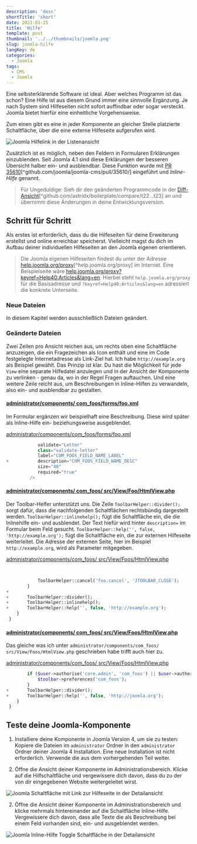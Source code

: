 ```yaml
---
description: 'desc'
shortTitle: 'short'
date: 2021-01-25
title: 'Hilfe'
template: post
thumbnail: '../../thumbnails/joomla.png'
slug: joomla-hilfe
langKey: de
categories:
  - Joomla
tags:
  - CMS
  - Joomla
---
```


Eine selbsterklärende Software ist ideal. Aber welches Programm ist das schon? Eine Hilfe ist aus diesem Grund immer eine sinnvolle Ergänzung. Je nach System sind Hilfeseiten nicht sofort auffindbar oder sogar versteckt. Joomla bietet hierfür eine einheitliche Vorgehensweise. <!-- \index{Hilfe-Seite} -->

Zum einen gibt es eine in jeder Komponente an gleicher Stelle platzierte Schaltfläche, über die eine externe Hilfeseite aufgerufen wird.

![Joomla Hilfelink in der Listenansicht](/images/j4x27x1.png)

Zusätzlich ist es möglich, neben den Feldern in Formularen Erklärungen einzublenden. Seit Joomla 4.1 sind diese Erklärungen der besseren Übersicht halber ein- und ausblendbar. Diese Funktion wurde mit [PR 35610](https://github.com/joomla/joomla-cms/pull/35610/)[^github.com/joomla/joomla-cms/pull/35610/] eingeführt und *Inline-Hilfe* genannt.<!-- \index{Inline-Hilfe} -->

> Für Ungeduldige: Sieh dir den geänderten Programmcode in der [Diff-Ansicht](https://github.com/astridx/boilerplate/compare/t22...t23)[^github.com/astridx/boilerplate/compare/t22...t23] an und übernimm diese Änderungen in deine Entwicklungsversion.

## Schritt für Schritt

Als erstes ist erforderlich, dass du die Hilfeseiten für deine Erweiterung erstellst und online erreichbar speicherst. Vielleicht magst du dich im Aufbau deiner individuellen Hilfeseiten an den Joomla eigenen orientieren.

> Die Joomla eigenen Hilfeseiten findest du unter der Adresse [help.joomla.org/proxy](https://help.joomla.org/proxy)[^help.joomla.org/proxy] im Internet. Eine Beispielseite wäre [help.joomla.org/proxy?keyref=Help40:Articles&lang=en](https://help.joomla.org/proxy?keyref=Help40:Articles&lang=en). Hierbei steht `help.joomla.org/proxy` für die Basisadresse und `?keyref=Help40:Articles&lang=en` adressiert die konkrete Unterseite.

### Neue Dateien

In diesem Kapitel werden ausschließlich Dateien geändert.

### Geänderte Dateien

Zwei Zeilen pro Ansicht reichen aus, um rechts oben eine Schaltfläche anzuzeigen, die ein Fragezeichen als Icon enthält und eine im Code festgelegte Internetadresse als Link-Ziel hat. Ich habe `http://example.org` als Beispiel gewählt. Das Prinzip ist klar. Du hast die Möglichkeit für jede `View` eine separate Hilfedatei anzulegen und in der Ansicht der Komponente zu verlinken - genau da, wo in der Regel Fragen auftauchen. 
Und eine weitere Zeile reicht aus, um Beschreibungen in Inline-Hilfen zu verwandeln, also ein- und ausblendbar zu gestalten.

<!-- prettier-ignore -->
#### [administrator/components/ com\_foos/forms/foo.xml](https://github.com/astridx/boilerplate/blob/t23/src/administrator/components/com_foos/forms/foo.xml)

Im Formular ergänzen wir beispielhaft eine Beschreibung. Diese wird später als Inline-Hilfe ein- beziehungsweise ausgeblendet.

[administrator/components/com_foos/forms/foo.xml](https://github.com/astridx/boilerplate/blob/t23/src/administrator/components/com_foos/forms/foo.xml)

```php {diff}
 			validate="Letter"
 			class="validate-letter"
 			label="COM_FOOS_FIELD_NAME_LABEL"
+			description="COM_FOOS_FIELD_NAME_DESC"
 			size="40"
 			required="true"
 		 />
```

<!-- prettier-ignore -->
#### [administrator/components/ com\_foos/ src/View/Foo/HtmlView.php](https://github.com/astridx/boilerplate/blob/t23/src/administrator/components/com_foos/src/View/Foo/HtmlView.php)

Der Toolbar-Helfer unterstützt uns. Die Zeile `ToolbarHelper::divider();` sorgt dafür, dass die nachfolgenden Schaltflächen rechtsbündig dargestellt werden. `ToolbarHelper::inlinehelp();` fügt die Schaltfläche ein, die die Inlinehilfe ein- und ausblendet. Der Text hiefür wird hinter `description=` im Formular beim Feld gesucht. `ToolbarHelper::help('', false, 'http://example.org');` fügt die Schaltfläche ein, die zur externen Hilfeseite weiterleitet. Die Adresse der externen Seite, hier im Beispiel `http://example.org`,  wird als Parameter mitgegeben.

[administrator/components/com_foos/ src/View/Foos/HtmlView.php](https://github.com/astridx/boilerplate/blob/t23/src/administrator/components/com_foos/src/View/Foo/HtmlView.php)

```php {diff}

 
 			ToolbarHelper::cancel('foo.cancel', 'JTOOLBAR_CLOSE');
 		}
+
+		ToolbarHelper::divider();
+		ToolbarHelper::inlinehelp();
+		ToolbarHelper::help('', false, 'http://example.org');
 	}
 }

```

<!-- prettier-ignore -->
#### [administrator/components/ com\_foos/ src/View/Foos/HtmlView.php](https://github.com/astridx/boilerplate/blob/t23/src/administrator/components/com_foos/src/View/Foos/HtmlView.php)

Das gleiche was ich unter `administrator/components/com_foos/ src/View/Foos/HtmlView.php` geschrieben habe trifft auch hier zu.

[administrator/components/com_foos/ src/View/Foos/HtmlView.php](https://github.com/astridx/boilerplate/blob/t23/src/administrator/components/com_foos/src/View/Foos/HtmlView.php)

```php {diff}
 		if ($user->authorise('core.admin', 'com_foos') || $user->authorise('core.options', 'com_foos')) {
 			$toolbar->preferences('com_foos');
 		}
+		ToolbarHelper::divider();
+		ToolbarHelper::help('', false, 'http://joomla.org');
 	}
 }

```

## Teste deine Joomla-Komponente

1. Installiere deine Komponente in Joomla Version 4, um sie zu testen: Kopiere die Dateien im `administrator` Ordner in den `administrator` Ordner deiner Joomla 4 Installation. Eine neue Installation ist nicht erforderlich. Verwende die aus dem vorhergehenden Teil weiter.

2. Öffne die Ansicht deiner Komponente im Administrationsbereich. Klicke auf die Hilfschaltfläche und vergewissere dich davon, dass du zu der von dir eingegebenen Website weitergeleitet wirst.

![Joomla Schaltfläche mit Link zur Hilfeseite in der Detailansicht](/images/j4x27x2.png)

2. Öffne die Ansicht deiner Komponente im Administrationsbereich und klicke mehrmals hintereinander auf die Schaltfläche Inline-Hilfe. Vergewissere dich davon, dass alle Texte die als Beschreibung bei einem Feld vorhanden sind, ein- und ausgeblendet werden.

![Joomla Inline-Hilfe Toggle Schaltfläche in der Detailansicht](/images/j4x27x3.png)
<img src="https://vg08.met.vgwort.de/na/eab5f11b0c6e466e8e709ae5032bf209" width="1" height="1" alt="">
